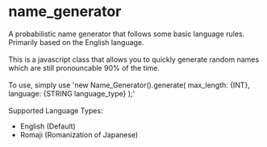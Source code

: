 # name_generator
A probabilistic name generator that follows some basic language rules.
<br>Primarily based on the English language.
<br>
<br>This is a javascript class that allows you to quickly generate random names which are still pronouncable 90% of the time.
<br>
<br>To use, simply use 'new Name_Generator().generate( max_length: {INT}, language: {STRING language_type} );'
<br>
<br>Supported Language Types:
- English (Default)
- Romaji (Romanization of Japanese)
